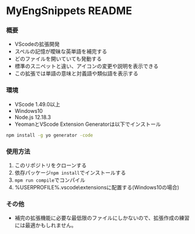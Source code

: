 # MyEngSnippets README

### 概要

* VScodeの拡張開発
* スペルの記憶が曖昧な英単語を補完する
* どのファイルを開いていても発動する
* 標準のスニペットと違い、アイコンの変更や説明を表示できる
* この拡張では単語の意味と対義語や類似語を表示する

### 環境
* VScode 1.49.0以上
* Windows10
* Node.js 12.18.3
* YeomanとVScode Extension Generatorは以下でインストール
```cmd
npm install -g yo generator -code
```

### 使用方法
1. このリポジトリをクローンする
2. 依存パッケージ`npm install`でインストールする
3. `mpm run compile`でコンパイル
4. %USERPROFILE%\.vscode\extensionsに配置する(Windows10の場合)

### その他
* 補完の拡張機能に必要な最低限のファイルにしかないので、拡張作成の練習には最適かもしれません。
